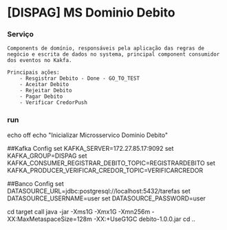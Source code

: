# [DISPAG] MS Dominio Debito


### Serviço

	Components de domínio, responsáveis pela aplicação das regras de negócio e escrita de dados no systema, principal component consumidor dos eventos no Kakfa.

	Principais ações:
		- Resgistrar Debito - Done - GO_TO_TEST
		- Aceitar Debito
		- Rejeitar Debito
		- Pagar Debito
		- Verificar CredorPush


### run
echo off
echo "Inicializar Microsservico Dominio Debito"

##Kafka Config
set KAFKA_SERVER=172.27.85.17:9092
set KAFKA_GROUP=DISPAG
set KAFKA_CONSUMER_REGISTRAR_DEBITO_TOPIC=REGISTRARDEBITO
set KAFKA_PRODUCER_VERIFICAR_CREDOR_TOPIC=VERIFICARCREDOR


##Banco Config
set DATASOURCE_URL=jdbc:postgresql://localhost:5432/tarefas
set DATASOURCE_USERNAME=user
set DATASOURCE_PASSWORD=user

cd target
call java -jar -Xms1G -Xmx1G -Xmn256m -XX:MaxMetaspaceSize=128m -XX:+UseG1GC  debito-1.0.0.jar
cd ..




